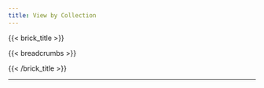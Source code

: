 ```yaml
---
title: View by Collection
---
```

{{< brick_title >}}

{{< breadcrumbs >}}





{{< /brick_title >}}


___
